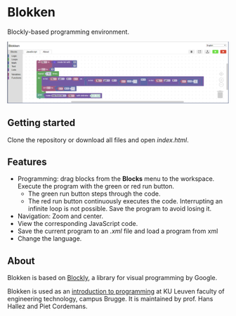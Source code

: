 # Blokken
Blockly-based programming environment.

![Blokken screenshot](https://github.com/pcordemans/blokken/raw/master/blockly/media/blokken_screenshot.png)

## Getting started

Clone the repository or download all files and open _index.html_.

## Features

* Programming: drag blocks from the **Blocks** menu to the workspace. Execute the program with the green or red run button.
  * The green run button steps through the code.
  * The red run button continuously executes the code. Interrupting an infinite loop is not possible. Save the program to avoid losing it. 
* Navigation: Zoom and center.
* View the corresponding JavaScript code.
* Save the current program to an _.xml_ file and load a program from xml
* Change the language.

## About

Blokken is based on [Blockly](https://developers.google.com/blockly/), a library for visual programming by Google.

Blokken is used as an [introduction to programming](https://onderwijsaanbod.kuleuven.be/syllabi/n/B3152RN.htm#activetab=doelstellingen_idp555376) at KU Leuven faculty of engineering technology, campus Brugge.
  It is maintained by prof. Hans Hallez and Piet Cordemans.
